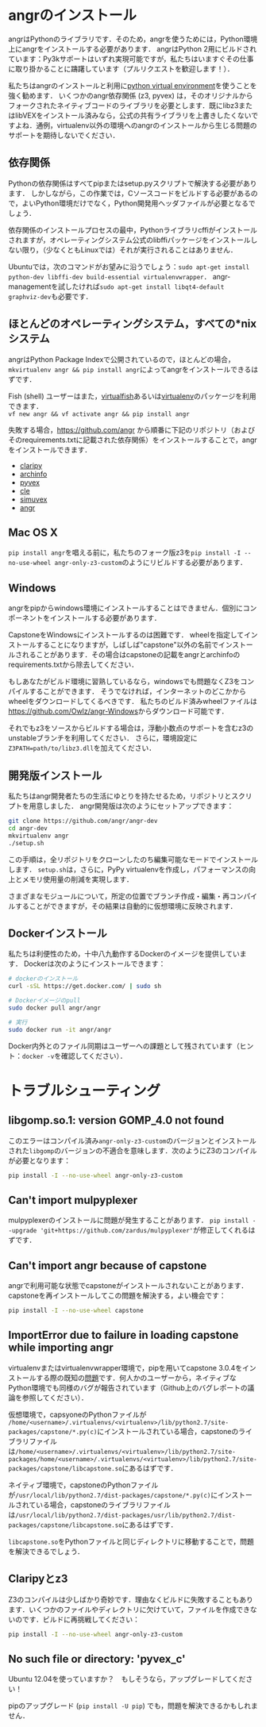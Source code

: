# angrのインストール

angrはPythonのライブラリです．そのため，angrを使うためには，Python環境上にangrをインストールする必要があります．
angrはPython 2用にビルドされています：Py3kサポートはいずれ実現可能ですが，私たちはいますぐその仕事に取り掛かることに躊躇しています（プルリクエストを歓迎します！）．

私たちはangrのインストールと利用に[python virtual environment](https://virtualenvwrapper.readthedocs.org/en/latest/)を使うことを強く勧めます．
いくつかのangr依存関係 (z3, pyvex) は，そのオリジナルからフォークされたネイティブコードのライブラリを必要とします．既にlibz3またはlibVEXをインストール済みなら，公式の共有ライブラリを上書きしたくないですよね．通例，virtualenv以外の環境へのangrのインストールから生じる問題のサポートを期待しないでください．

## 依存関係

Pythonの依存関係はすべてpipまたはsetup.pyスクリプトで解決する必要があります．
しかしながら，この作業では，Cソースコードをビルドする必要があるので，よいPython環境だけでなく，Python開発用ヘッダファイルが必要となるでしょう．

依存関係のインストールプロセスの最中，Pythonライブラリcffiがインストールされますが，オペレーティングシステム公式のlibffiパッケージをインストールしない限り，（少なくともLinuxでは）それが実行されることはありません．

Ubuntuでは，次のコマンドがお望みに沿うでしょう：`sudo apt-get install python-dev libffi-dev build-essential virtualenvwrapper`．
angr-managementを試したければ`sudo apt-get install libqt4-default graphviz-dev`も必要です．

## ほとんどのオペレーティングシステム，すべての\*nixシステム

angrはPython Package Indexで公開されているので，ほとんどの場合，`mkvirtualenv angr && pip install angr`によってangrをインストールできるはずです．

Fish (shell) ユーザーはまた，[virtualfish](https://github.com/adambrenecki/virtualfish)あるいは[virtualenv](https://pypi.python.org/pypi/virtualenv)のパッケージを利用できます．<br>
`vf new angr && vf activate angr && pip install angr`

失敗する場合，https://github.com/angr から順番に下記のリポジトリ（およびそのrequirements.txtに記載された依存関係）をインストールすることで，angrをインストールできます．

- [claripy](https://github.com/angr/claripy)
- [archinfo](https://github.com/angr/archinfo)
- [pyvex](https://github.com/angr/pyvex)
- [cle](https://github.com/angr/cle)
- [simuvex](https://github.com/angr/simuvex)
- [angr](https://github.com/angr/angr)

## Mac OS X

`pip install angr`を唱える前に，私たちのフォーク版z3を`pip install -I --no-use-wheel angr-only-z3-custom`のようにリビルドする必要があります．

## Windows

angrをpipからwindows環境にインストールすることはできません．個別にコンポーネントをインストールする必要があります．

CapstoneをWindowsにインストールするのは困難です．
wheelを指定してインストールすることになりますが，しばしば"capstone"以外の名前でインストールされることがあります．その場合はcapstoneの記載をangrとarchinfoのrequirements.txtから除去してください．

もしあなたがビルド環境に習熟しているなら，windowsでも問題なくZ3をコンパイルすることができます．
そうでなければ，インターネットのどこかからwheelをダウンロードしてくるべきです．
私たちのビルド済みwheelファイルは<https://github.com/Owlz/angr-Windows>からダウンロード可能です．

それでもz3をソースからビルドする場合は，浮動小数点のサポートを含むz3のunstableブランチを利用してください．
さらに，環境設定に`Z3PATH=path/to/libz3.dll`を加えてください．

## 開発版インストール

私たちはangr開発者たちの生活にゆとりを持たせるため，リポジトリとスクリプトを用意しました．
angr開発版は次のようにセットアップできます：

```bash
git clone https://github.com/angr/angr-dev
cd angr-dev
mkvirtualenv angr
./setup.sh
```

この手順は，全リポジトリをクローンしたのち編集可能なモードでインストールします．
`setup.sh`は，さらに，PyPy virtualenvを作成し，パフォーマンスの向上とメモリ使用量の削減を実現します．

さまざまなモジュールについて，所定の位置でブランチ作成・編集・再コンパイルすることができますが，その結果は自動的に仮想環境に反映されます．

## Dockerインストール

私たちは利便性のため，十中八九動作するDockerのイメージを提供しています．
Dockerは次のようにインストールできます：

```bash
# dockerのインストール
curl -sSL https://get.docker.com/ | sudo sh

# Dockerイメージのpull
sudo docker pull angr/angr

# 実行
sudo docker run -it angr/angr
```

Docker内外とのファイル同期はユーザーへの課題として残されています（ヒント：`docker -v`を確認してください）．

# トラブルシューティング

## libgomp.so.1: version GOMP_4.0 not found
このエラーはコンパイル済み`angr-only-z3-custom`のバージョンとインストールされた`libgomp`のバージョンの不適合を意味します．次のようにZ3のコンパイルが必要となります：

```bash
pip install -I --no-use-wheel angr-only-z3-custom
```

## Can't import mulpyplexer
mulpyplexerのインストールに問題が発生することがあります．
`pip install --upgrade 'git+https://github.com/zardus/mulpyplexer'`が修正してくれるはずです．

## Can't import angr because of capstone
angrで利用可能な状態でcapstoneがインストールされないことがあります．capstoneを再インストールしてこの問題を解決する，よい機会です：

```bash
pip install -I --no-use-wheel capstone
```

## ImportError due to failure in loading capstone while importing angr
virtualenvまたはvirtualenvwrapper環境で，pipを用いてcapstone 3.0.4をインストールする際の既知の[問題](https://github.com/aquynh/capstone/issues/445)です．何人かのユーザーから，ネイティブなPython環境でも同様のバグが報告されています（Github上のバグレポートの議論を参照してください）．

仮想環境で，capsyoneのPythonファイルが `/home/<username>/.virtualenvs/<virtualenv>/lib/python2.7/site-packages/capstone/*.py(c)`にインストールされている場合，capstoneのライブラリファイルは`/home/<username>/.virtualenvs/<virtualenv>/lib/python2.7/site-packages/home/<username>/.virtualenvs/<virtualenv>/lib/python2.7/site-packages/capstone/libcapstone.so`にあるはずです．

ネイティブ環境で，capstoneのPythonファイルが`/usr/local/lib/python2.7/dist-packages/capstone/*.py(c)`にインストールされている場合，capstoneのライブラリファイルは`/usr/local/lib/python2.7/dist-packages/usr/lib/python2.7/dist-packages/capstone/libcapstone.so`にあるはずです．

`libcapstone.so`をPythonファイルと同じディレクトリに移動することで，問題を解決できるでしょう．

## Claripyとz3
Z3のコンパイルは少しばかり奇妙です．理由なくビルドに失敗することもあります．いくつかのファイルやディレクトリに欠けていて，ファイルを作成できないのです．ビルドに再挑戦してください：

```bash
pip install -I --no-use-wheel angr-only-z3-custom
```

## No such file or directory: 'pyvex_c'

Ubuntu 12.04を使っていますか？　もしそうなら，アップグレードしてください！

pipのアップグレード (`pip install -U pip`) でも，問題を解決できるかもしれません．